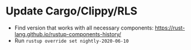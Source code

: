 # Update Cargo/Clippy/RLS
- Find version that works with all necessary components: https://rust-lang.github.io/rustup-components-history/
- Run `rustup override set nightly-2020-06-10`
